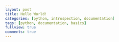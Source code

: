 ```yaml
---
layout: post
title: Hello World!
categories: [python, introspection, documentation]
tags: [python, documentation, basics]
fullview: true
comments: true
---
```

